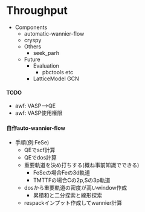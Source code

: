 # Throughput
- Components
  - automatic-wannier-flow
  - cryspy
  - Others
    - seek_parh
  - Future
    - Evaluation
      - pbctools etc
    - LatticeModel GCN
#### TODO
- awf: VASP-->QE
- awf: VASP使用権限
#### 自作auto-wannier-flow
- 手順(例:FeSe)
  - QEでscf計算
  - QEでdos計算
  - 重要軌道を決め打ちする(概ね事前知識でできる)
    - FeSeの場合Feの3d軌道
    - TMTTFの場合Cの2p,Sの3p軌道
  - dosから重要軌道の密度が高いwindow作成
    - 累積和と二分探索と線形探索
  - respackインプット作成してwannier計算
